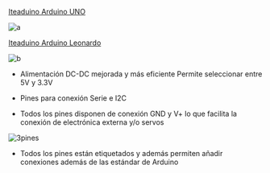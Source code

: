[Iteaduino Arduino UNO](https://www.itead.cc/iteaduino-uno.html?acc=70efdf2ec9b086079795c442636b55fb)

![a](https://cdn.itead.cc/media/catalog/product/i/m/im130312001_8.jpg)

[Iteaduino Arduino Leonardo](https://www.itead.cc/iteaduino-leonardo.html?acc=70efdf2ec9b086079795c442636b55fb)

![b](https://cdn.itead.cc/media/catalog/product/cache/1/image/9df78eab33525d08d6e5fb8d27136e95/i/m/im120724001_8_1_2.jpg)


* Alimentación DC-DC mejorada y más eficiente
Permite seleccionar entre 5V y 3.3V

* Pines para conexión Serie e I2C

* Todos los pines disponen de conexión GND y V+ lo que facilita la conexión de electrónica externa y/o servos

![3pines](https://cdn.itead.cc/media/wysiwyg/Products/im120724001-4.jpg)

* Todos los pines están etiquetados y además permiten añadir conexiones además de las estándar de Arduino
